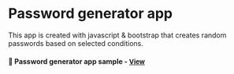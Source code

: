 
# Password generator app

This app is created with javascript & bootstrap that creates random passwords based on selected conditions.

<h4>🔹 Password generator app sample - <a href="https://simonakom.github.io/password-generator/index.html" style="font-size:small;">View</a><h4>
